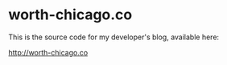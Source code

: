 # worth-chicago.co

This is the source code for my developer's blog, available here:

http://worth-chicago.co
